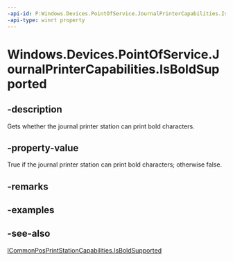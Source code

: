 ----api-id: P:Windows.Devices.PointOfService.JournalPrinterCapabilities.IsBoldSupported
-api-type: winrt property
---<!-- Property syntaxpublic bool IsBoldSupported { get; }--># Windows.Devices.PointOfService.JournalPrinterCapabilities.IsBoldSupported## -descriptionGets whether the journal printer station can print bold characters.## -property-valueTrue if the journal printer station can print bold characters; otherwise false.## -remarks## -examples## -see-also[ICommonPosPrintStationCapabilities.IsBoldSupported](icommonposprintstationcapabilities_isboldsupported.md)